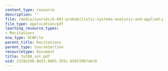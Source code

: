 ```yaml
---
content_type: resource
description: ''
file: /media/courses/6-041-probabilistic-systems-analysis-and-applied-probability-spring-2006/2329a19b8e518665355cb5bf2067abc8_tut08_sol.pdf
file_type: application/pdf
learning_resource_types:
- Recitations
ocw_type: OCWFile
parent_title: Recitations
parent_type: CourseSection
resourcetype: Document
title: tut08_sol.pdf
uid: 2329a19b-8e51-8665-355c-b5bf2067abc8
---
```

